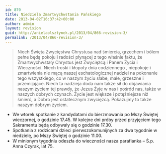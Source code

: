 ```yaml
---
id: 870
title: Niedziela Zmartwychwstania Pańskiego
date: 2013-04-02T16:37:42+00:00
author: admin
layout: revision
guid: http://anielaolsztynek.pl/2013/04/866-revision-3/
permalink: /2013/04/866-revision-3/
---
```

> Niech Święta Zwycięstwa Chrystusa nad śmiercią, grzechem i bólem pełne będą pokoju i radości płynącej z tego właśnie faktu, że Zmartwychwstały Chrystus jest Zwycięzcą i Panem Życia i Wieczności. Niech troski i kłopoty dnia codziennego , niepokoje i zmartwienia nie mącą naszej eschatologicznej nadziei na pokonanie tego wszystkiego, co w naszym życiu słabe, małe, grzeszne i przemijające. Niech ta nadzieja doda nam także sił do objawiania naszym życiem tej prawdy, że Jezus Żyje w nas i pośród nas, także w naszych dobrych czynach. Życie jest większe i potężniejsze niż śmierć, a Dobro jest ostatecznym zwycięzcą. Pokazujmy to także naszym dobrym życiem.

  * We wtorek spotkanie z kandydatami do bierzmowania po Mszy Świętej wieczornej, o godzinie 17.45. W kolejne dni próby przed przyjęciem tego Sakramentu będą odbywały się o godzinie 17.30.
  * Spotkania z rodzicami dzieci pierwszokomunijnych za dwa tygodnie w niedzielę, po Mszy Świętej o godzinie 11.00.
  * W minionym tygodniu odeszła do wieczności nasza parafianka &#8211; Ś.p. Anna Czyrak, lat 75.